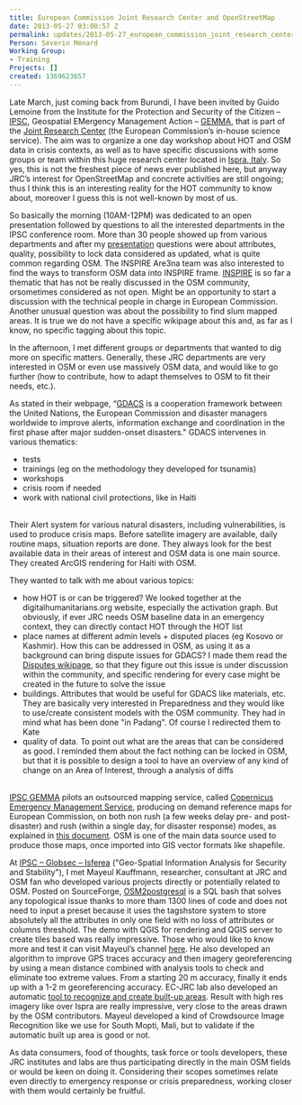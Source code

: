 ```yaml
---
title: European Commission Joint Research Center and OpenStreetMap
date: 2013-05-27 03:00:57 Z
permalink: updates/2013-05-27_european_commission_joint_research_center_and_openstreetmap
Person: Séverin Ménard
Working Group:
- Training
Projects: []
created: 1369623657
---
```


<p>Late March, just coming back from Burundi, I have been invited by Guido Lemoine from the Institute for the Protection and Security of the Citizen – <a href="http://ipsc.jrc.ec.europa.eu/index.php?id=4">IPSC</a>, Geospatial EMergency Management Action – <a href="http://ipsc.jrc.ec.europa.eu/?id=28">GEMMA</a>, that is part of the <a href="http://ec.europa.eu/dgs/jrc/index.cfm">Joint Research Center</a> (the European Commission’s in-house science service). The aim was to organize a one day workshop about HOT and OSM data in crisis contexts, as well as to have specific discussions with some groups or team within this huge research center located in <a href="http://www.openstreetmap.org/?lat=45.80863&amp;lon=8.62654&amp;zoom=15&amp;layers=M">Ispra, Italy</a>. So yes, this is not the freshest piece of news ever published here, but anyway JRC’s interest for OpenStreetMap and concrete activities are still ongoing; thus I think this is an interesting reality for the HOT community to know about, moreover I guess this is not well-known by most of us.</p><p>So basically the morning (10AM-12PM) was dedicated to an open presentation followed by questions to all the interested departments in the IPSC conference room. More than 30 people showed up from various departments and after my <a href="http://www.slideshare.net/Sev_hotosm/jrc-openstreetmap-editing-and-tasking-mechanisms-20130326 ">presentation</a> questions were about attributes, quality, possibility to lock data considered as updated, what is quite common regarding OSM. The INSPIRE Are3na team was also interested to find the ways to transform OSM data into INSPIRE frame. <a href="http://wiki.openstreetmap.org/wiki/INSPIRE">INSPIRE</a> is so far a thematic that has not be really discussed in the OSM community, orsometimes considered as not open. Might be an opportunity to start a discussion with the technical people in charge in European Commission. Another unusual question was about the possibility to find slum mapped areas. It is true we do not have a specific wikipage about this and, as far as I know, no specific tagging about this topic.</p><p>In the afternoon, I met different groups or departments that wanted to dig more on specific matters. Generally, these JRC departments are very interested in OSM or even use massively OSM data, and would like to go further (how to contribute, how to adapt themselves to OSM to fit their needs, etc.).</p><p>As stated in their webpage, “<a href="http://www.gdacs.org/">GDACS</a> is a cooperation framework between the United Nations, the European Commission and disaster managers worldwide to improve alerts, information exchange and coordination in the first phase after major sudden-onset disasters." GDACS intervenes in various thematics:</p><ul><li>tests</li><li>trainings (eg on the methodology they developed for tsunamis)</li><li>workshops</li><li>crisis room if needed</li><li>work with national civil protections, like in Haiti</li></ul><p><br> Their Alert system for various natural disasters, including vulnerabilities, is used to produce crisis maps. Before satellite imagery are available, daily routine maps, situation reports are done. They always look for the best available data in their areas of interest and OSM data is one main source. They created ArcGIS rendering for Haiti with OSM.</p><p>They wanted to talk with me about various topics:</p><ul><li>how HOT is or can be triggered? We looked together at the digitalhumanitarians.org website, especially the activation graph. But obviously, if ever JRC needs OSM baseline data in an emergency context, they can directly contact HOT through the HOT list</li><li>place names at different admin levels + disputed places (eg Kosovo or Kashmir). How this can be addressed in OSM, as using it as a background can bring dispute issues for GDACS? I made them read the <a href="http://wiki.openstreetmap.org/wiki/Disputes">Disputes wikipage</a>, so that they figure out this issue is under discussion within the community, and specific rendering for every case might be created in the future to solve the issue</li><li>buildings. Attributes that would be useful for GDACS like materials, etc. They are basically very interested in Preparedness and they would like to use/create consistent models with the OSM community. They had in mind what has been done "in Padang". Of course I redirected them to Kate</li><li>quality of data. To point out what are the areas that can be considered as good. I reminded them about the fact nothing can be locked in OSM, but that it is possible to design a tool to have an overview of any kind of change on an Area of Interest, through a analysis of diffs</li></ul><p><br> <a href="http://ipsc.jrc.ec.europa.eu/index.php?id=28">IPSC GEMMA</a> pilots an outsourced mapping service, called <a href="http://emergency.copernicus.eu">Copernicus Emergency Management Service</a>, producing on demand reference maps for European Commission, on both non rush (a few weeks delay pre- and post-disaster) and rush (within a single day, for disaster response) modes, as explained in <a href="http://www.eurogeographics.org/sites/default/files/02_OverviewGMES_spruyt.pdf">this document</a>. OSM is one of the main data source used to produce those maps, once imported into GIS vector formats like shapefile.</p><p>At <a href="http://ipsc.jrc.ec.europa.eu/index.php/Isferea/222/0/">IPSC – Globsec – Isferea</a> ("Geo-Spatial Information Analysis for Security and Stability"), I met Mayeul Kauffmann, researcher, consultant at JRC and OSM fan who developed various projects directly or potentially related to OSM. Posted on SourceForge, <a href="http://sourceforge.net/projects/osm2postgresql/">OSM2postgresql</a> is a SQL bash that solves any topological issue thanks to more tham 1300 lines of code and does not need to input a preset because it uses the tagshstore system to store absolutely all the attributes in only one field with no loss of attributes or columns threshold. The demo with QGIS for rendering and QGIS server to create tiles based was really impressive. Those who would like to know more and test it can visit Mayeul’s channel <a href="http://www.youtube.com/watch?v=4-koTIHymFY">here</a>. He also developed an algorithm to improve GPS traces accuracy and then imagery georeferencing by using a mean distance combined with analysis tools to check and eliminate too extreme values. From a starting 20 m accuracy, finally it ends up with a 1-2 m georeferencing accuracy. EC-JRC lab also developed an automatic <a href="http://wiki.openstreetmap.org/wiki/EC-JRC_built-up_areas_from_Bing">tool to recognize and create built-up areas</a>. Result with high res imagery like over Ispra are really impressive, very close to the areas drawn by the OSM contributors. Mayeul developed a kind of Crowdsource Image Recognition like we use for South Mopti, Mali, but to validate if the automatic built up area is good or not.</p><p>As data consumers, food of thoughts, task force or tools developers, these JRC institutes and labs are thus participating directly in the main OSM fields or would be keen on doing it. Considering their scopes sometimes relate even directly to emergency response or crisis preparedness, working closer with them would certainly be fruitful.</p>
